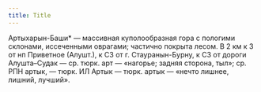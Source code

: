 ```yaml
---
title: Title
---
```


Артыхарын-Баши* — массивная куполообразная гора с пологими склонами, иссеченными
оврагами; частично покрыта лесом. В 2 км к З от нп Приветное (Алушт.), к СЗ от
г. Стауранын-Бурну, к СЗ от дороги Алушта–Судак — ср. тюрк. арт — «нагорье;
задняя сторона, тыл»; ср. РПН артык, — тюрк. ИЛ Артык — тюрк. артык — «нечто
лишнее, лишний, лучший».
